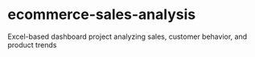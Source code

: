 # ecommerce-sales-analysis
Excel-based dashboard project analyzing sales, customer behavior, and product trends
